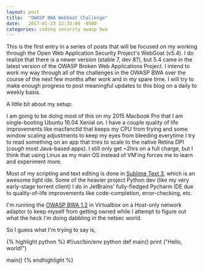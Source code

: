 ```yaml
---
layout: post
title:  "OWASP BWA WebGoat Challenge"
date:   2017-01-23 22:33:00 -0500
categories: coding security owasp bwa
---
```

This is the first entry in a series of posts that will be focused on my working through the Open Web Application Security Project's WebGoat (v5.4). I do realize that there is a newer version (stable 7, dev 8?), but 5.4 came in the latest version of the OWASP Broken Web Applications Project. I intend to work my way through all of the challenges in the OWASP BWA over the course of the next few months after work and in my spare time. I will try to make enough progress to post meaningful updates to this blog on a daily to weekly basis.

A little bit about my setup:

I am going to be doing most of this on my 2015 Macbook Pro that I am single-booting Ubuntu 16.04 Xenial on. I have a couple quality of life improvements like macfanctld that keeps my CPU from frying and some window scaling adjustments to keep my eyes from bleeding everytime I try to read something on an app that tries to scale to the native Retina DPI (*cough* most Java-based apps). I still only get ~2hrs on a full charge, but I think that using Linux as my main OS instead of VM'ing forces me to learn and experiment more.

Most of my scripting and text editing is done in [Sublime Text 3][sublime-text-3], which is an awesome light ide. Some of the heavier project Python dev (like my very early-stage torrent client) I do in JetBrains' fully-fledged Pycharm IDE due to quality-of-life improvements like code-completion, error-checking, etc.

I'm running the [OWASP BWA 1.2][owasp-bwa] in Virtualbox on a Host-only network adaptor to keep myself from getting owned while I attempt to figure out what the heck I'm doing dabbling in the netsec world.

So I guess what I'm trying to say is,

{% highlight python %}
#!/usr/bin/env python
def main()
  print ("Hello, world!")

main()
{% endhighlight %}

[owasp-bwa]:https://sourceforge.net/projects/owaspbwa/files/
[sublime-text-3]:https://www.sublimetext.com/3